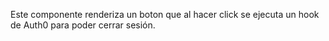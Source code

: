 Este componente renderiza un boton que al hacer click se ejecuta un hook de Auth0 para poder cerrar sesión.